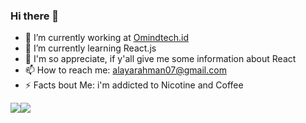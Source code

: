 ### Hi there 👋

- 🔭 I’m currently working at [Omindtech.id](https://omindtech.id/)
- 🌱 I’m currently learning React.js
- 💬 I'm so appreciate, if y'all give me some information about React
- 📫 How to reach me: alayarahman07@gmail.com
- ⚡ Facts bout Me: i'm addicted to Nicotine and Coffee

<div style="display: flex; flex-direction: row;">
  <img class="img" src="https://github-readme-stats.vercel.app/api?username=dayCod&show_icons=true&theme=radical">
  <img class="img" src="https://github-readme-stats.vercel.app/api/top-langs/?username=dayCod&theme=radical&layout=compact">
</div>

